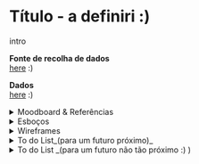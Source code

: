 

<!--
**air-polution-portugal/air-![]()polution-portugal**
-->

<h1> Título - a definiri :) </h1>

<p> intro </p>

**Fonte de recolha de dados**
<br/>[here](https://www.pordata.pt/portugal/intensidade+carbonica+da+economia+por+setor+de+atividade-3477) :)
<br/>

**Dados**
<br/>[here](https://github.com/air-polution-portugal/air-polution-portugal.github.io/blob/main/00-Dados.csv) :)
<br/>

<details><summary>Moodboard & Referências</summary>


<p> [Key Workers](https://vimeo.com/431452723?embedded=true&source=vimeo_logo&owner=6931780) </p>

![](anexos_relatorio/Referência_3.jpg)

![](anexos_relatorio/Referência_3-1.jpg)

<br>


<p> [Hearts and Minds](https://vimeo.com/657826393?embedded=true&source=vimeo_logo&owner=6931780) </p>

![](anexos_relatorio/Referência_4.png)
![](anexos_relatorio/Referência_4-1.png)
![](anexos_relatorio/Referência_4-2.png)

<br>


<p> [The Mayors Dialogue on Growth and Solidarity](https://vimeo.com/499241639?embedded=true&source=vimeo_logo&owner=6931780) </p>

![](anexos_relatorio/Referência_5.png)
![](anexos_relatorio/Referência_5-1.png)

<br>


<p> [Noise pollution](https://www.behance.net/gallery/96908251/Noise-pollution) </p>

![](anexos_relatorio/Referência_6.png)
![](anexos_relatorio/Referência_6-1.png)

<br>


<p> [Energy demand and the rhythm of everyday life](https://www.behance.net/gallery/153326341/Energy-demand-and-the-rhythm-of-everyday-life) </p>

![](anexos_relatorio/Referência_1.png)
![](anexos_relatorio/Referência_1-1.png)

<br>


<p> [The Deepest Lakes](https://www.behance.net/gallery/148418917/The-deepest-lakes) </p>

![](anexos_relatorio/Referência_2.png)

</details>


<details><summary>Esboços</summary>

![](anexos_relatorio/WireFrame_1.jpg)

![](anexos_relatorio/WireFrame_2.jpg)

![](anexos_relatorio/WireFrame_3.jpg)
</details>

<details><summary>Wireframes</summary>

![](anexos_relatorio/WireFrame_Figma_1.jpg)
![](anexos_relatorio/WireFrame_Figma_2.jpg)
![](anexos_relatorio/WireFrame_Figma_3.jpg)
![](anexos_relatorio/WireFrame_Figma_4.jpg)
![](anexos_relatorio/WireFrame_Figma_5.jpg)
</details>

<details><summary>To do List_(para um futuro próximo)_</summary>

- [x] Particles - Formato & Cores

- [x] Manter o MouseIsPressed (selecionar) nas Particles

- [x] Pop-up - Legenda de Compração

- [x] Slider
    - [x] Legenda

- [ ] Tornar Responsive
     - [ ] Mobile Layout
     - [x] Particles Spawn

- [ ]  Escrever Textos
     - [ ] Título Projeto
     - [ ] Texto Intro
     - [ ] Textos Setores
     - [x] Alterar Nomes Setores

- [ ] Botões

</details>

<details><summary> To do List _(para um futuro não tão próximo :) )</summary>

- [x] Tornar Responsive (Cont.)
    - [x] TextBoxes
    - [x] Organizar Particles - Point vs Line
  
- [ ] Scene Intro - Particles (?)

- [ ] PT vs EN (2 Versões?)

- [ ] Slider
    - [ ] Interação Pointer
    - [ ] Interação on MouseRelleased

</details>

